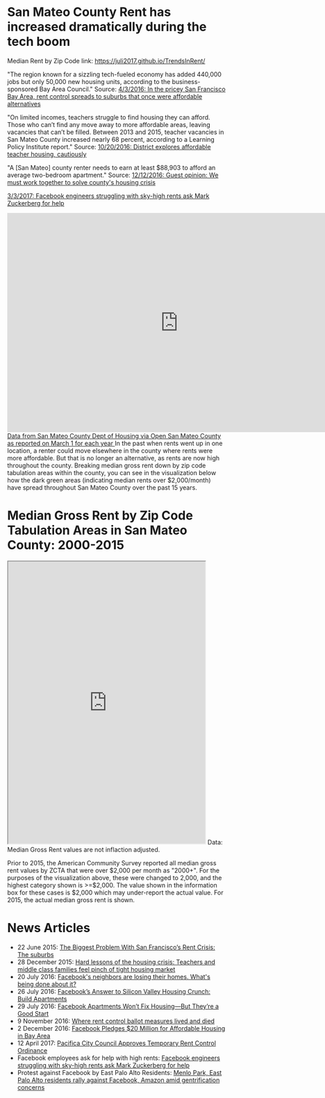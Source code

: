 # San Mateo County Rent has increased dramatically during the tech boom
Median Rent by Zip Code
link: https://juli2017.github.io/TrendsInRent/  

"The region known for a sizzling tech-fueled economy has added 440,000 jobs but only 50,000 new housing units, according to the business-sponsored Bay Area Council." Source: <a href="https://www.usnews.com/news/business/articles/2016-04-03/rent-control-spreads-from-pricey-san-francisco-to-suburbs">4/3/2016: In the pricey San Francisco Bay Area, rent control spreads to suburbs that once were affordable alternatives</a>

"On limited incomes, teachers struggle to find housing they can afford. Those who can’t find any move away to more affordable areas, leaving vacancies that can’t be filled. Between 2013 and 2015, teacher vacancies in San Mateo County increased nearly 68 percent, according to a Learning Policy Institute report." Source: <a href="http://www.hmbreview.com/news/district-explores-affordable-teacher-housing-cautiously/article_e6bd6156-961b-11e6-8b6b-b3ba3f8ecb4a.html">10/20/2016: District explores affordable teacher housing, cautiously</a>

"A [San Mateo] county renter needs to earn at least $88,903 to afford an average two-bedroom apartment." Source: <a href="https://www.almanacnews.com/news/2016/12/12/guest-opinion-we-must-work-together-to-solve-countys-housing-crisis">12/12/2016: Guest opinion: We must work together to solve county's housing crisis</a> 

<a href="http://www.cnbc.com/2017/03/03/facebook-engineers-struggling-with-rents-ask-mark-zuckerberg-for-help.html?__source=yahoo%7Cfinance%7Cheadline%7Cheadline%7Cstory&par=yahoo&doc=104319084&yptr=yahoo">3/3/2017: Facebook engineers struggling with sky-high rents ask Mark Zuckerberg for help</a>  

<iframe width="786" height="505" seamless frameborder="0" scrolling="no" src="https://docs.google.com/spreadsheets/d/1521cVIusJnIETd_9by3AKzAhs2Q4DeFxgY4_BlZOFQE/pubchart?oid=2073830845&amp;format=interactive"></iframe>
<a href="https://docs.google.com/spreadsheets/d/1WiVJ3FvF3lXnHlf9Q6G85VlRKc4_BjzCSgVBTa7u9lI/edit#gid=0">Data from San Mateo County Dept of Housing via Open San Mateo County as reported on March 1 for each year </a>  
In the past when rents went up in one location, a renter could move elsewhere in the county where rents were more affordable.  But that is no longer an alternative, as rents are now high throughout the county. Breaking median gross rent down by zip code tabulation areas within the county, you can see in the visualization below how the dark green areas (indicating median rents over $2,000/month) have spread throughout San Mateo County over the past 15 years.

# Median Gross Rent by Zip Code Tabulation Areas in San Mateo County: 2000-2015  

<iframe src="https://juli2017.github.io/SMCMedianRent/" width="90%" height="650"></iframe> 
Data:   
Median Gross Rent values are not inflaction adjusted.

Prior to 2015, the American Community Survey reported all median gross rent values by ZCTA that were over $2,000 per month as "2000+".  For the purposes of the visualization above, these were changed to 2,000, and the highest category shown is >=$2,000.
The value shown in the information box for these cases is $2,000 which may under-report the actual value.  For 2015, the actual median gross rent is shown.

# News Articles
* 22 June 2015: <a href="http://www.slate.com/articles/business/metropolis/2015/06/san_francisco_rent_crisis_the_solution_isn_t_in_the_city_it_s_in_the_suburbs.html">The Biggest Problem With San Francisco’s Rent Crisis: The suburbs</a>
* 28 December 2015: <a href="http://www.smdailyjournal.com/articles/lnews/2015-12-28/hard-lessons-of-the-housing-crisis-teachers-and-middle-class-families-feel-pinch-of-tight-housing-market/1776425155820.html">Hard lessons of the housing crisis: Teachers and middle class families feel pinch of tight housing market</a>
* 20 July 2016: <a href="https://www.theguardian.com/technology/2016/jul/20/facebook-headquarters-expansion-menlo-park-california-housing">Facebook's neighbors are losing their homes. What's being done about it?</a>
* 26 July 2016: <a href="https://www.wsj.com/articles/facebooks-answer-to-silicon-valley-housing-crunch-build-apartments-1469534402">Facebook’s Answer to Silicon Valley Housing Crunch: Build Apartments</a>  
* 29 July 2016: <a href="https://www.wired.com/2016/07/facebook-apartments-wont-fix-housing-theyre-good-start/">Facebook Apartments Won’t Fix Housing—But They’re a Good Start</a>  
* 9 November 2016: <a href="http://www.bizjournals.com/sanfrancisco/news/2016/11/09/bay-area-rent-control-measure-roundup-opponents.html">Where rent control ballot measures lived and died</a>  
* 2 December 2016: <a href="https://www.philanthropy.com/article/Facebook-Pledges-20-Million/238568?cid=cpfd_home">Facebook Pledges $20 Million for Affordable Housing in Bay Area</a>
* 12 April 2017: <a href="https://ww2.kqed.org/news/2017/04/12/pacifica-city-council-approves-temporary-rent-control-ordinance/">Pacifica City Council Approves Temporary Rent Control Ordinance</a>  
* Facebook employees ask for help with high rents: <a href="http://www.cnbc.com/2017/03/03/facebook-engineers-struggling-with-rents-ask-mark-zuckerberg-for-help.html?__source=yahoo%7Cfinance%7Cheadline%7Cheadline%7Cstory&par=yahoo&doc=104319084&yptr=yahoo">Facebook engineers struggling with sky-high rents ask Mark Zuckerberg for help</a>
* Protest against Facebook by East Palo Alto Residents: <a href="http://www.mercurynews.com/2017/03/30/menlo-park-east-palo-alto-residents-to-rally-against-amazon-and-facebook-amid-gentrification-concerns/">Menlo Park, East Palo Alto residents rally against Facebook, Amazon amid gentrification concerns </a>
